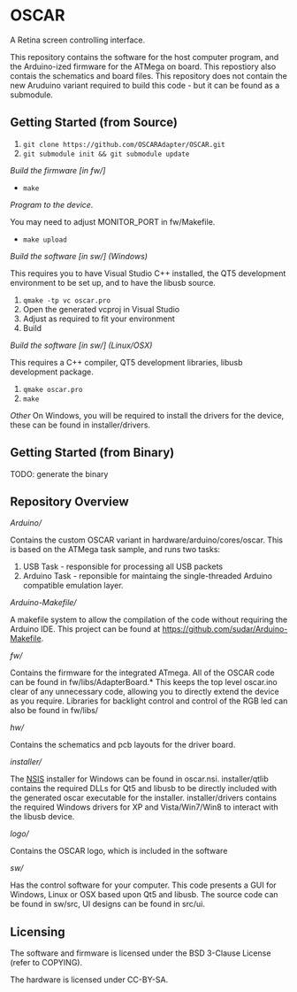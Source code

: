 OSCAR
=====
A Retina screen controlling interface.

This repository contains the software for the host computer program, and the Arduino-ized firmware for the ATMega on board.
This repostiory also contais the schematics and board files.
This repository does not contain the new Aruduino variant required to build this code - but it can be found as a submodule.

Getting Started (from Source)
-----------------------------
1. `git clone https://github.com/OSCARAdapter/OSCAR.git`
2. `git submodule init && git submodule update`

*Build the firmware [in fw/]*
* `make`

*Program to the device.*

You may need to adjust MONITOR_PORT in fw/Makefile.
* `make upload`

*Build the software [in sw/] (_Windows_)*

This requires you to have Visual Studio C++ installed, the QT5 development environment to be set up, and to have the libusb source.
1. `qmake -tp vc oscar.pro`
2. Open the generated vcproj in Visual Studio
3. Adjust as required to fit your environment
4. Build

*Build the software [in sw/] (_Linux/OSX_)*

This requires a C++ compiler, QT5 development libraries, libusb development package.
1. `qmake oscar.pro`
2. `make`

*Other*
On Windows, you will be required to install the drivers for the device, these can be found in installer/drivers.

Getting Started (from Binary)
-----------------------------
TODO: generate the binary

Repository Overview
-------------------
*Arduino/*

Contains the custom OSCAR variant in hardware/arduino/cores/oscar.
This is based on the ATMega task sample, and runs two tasks:
1. USB Task - responsible for processing all USB packets 
2. Arduino Task - reponsible for maintaing the single-threaded Arduino compatible emulation layer.

*Arduino-Makefile/*

A makefile system to allow the compilation of the code without requiring the Arduino IDE. This project can be found at https://github.com/sudar/Arduino-Makefile.

*fw/*

Contains the firmware for the integrated ATmega. All of the OSCAR code can be found in fw/libs/AdapterBoard.* This keeps the top level oscar.ino clear of any unnecessary code, allowing you to directly extend the device as you require.
Libraries for backlight control and control of the RGB led can also be found in fw/libs/

*hw/*

Contains the schematics and pcb layouts for the driver board.

*installer/*

The [NSIS](http://nsis.sourceforge.net/Main_Page) installer for Windows can be found in oscar.nsi. installer/qtlib contains the required DLLs for Qt5 and libusb to be directly included with the generated oscar executable for the installer.
installer/drivers contains the required Windows drivers for XP and Vista/Win7/Win8 to interact with the libusb device.

*logo/*

Contains the OSCAR logo, which is included in the software

*sw/*

Has the control software for your computer. This code presents a GUI for Windows, Linux or OSX based upon Qt5 and libusb. The source code can be found in sw/src, UI designs can be found in src/ui.


Licensing
---------
The software and firmware is licensed under the BSD 3-Clause License (refer to COPYING).

The hardware is licensed under CC-BY-SA.
